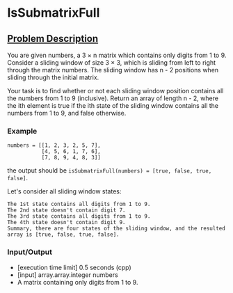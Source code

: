 # IsSubmatrixFull

## [Problem Description][1]

You are given numbers, a 3 × n matrix which contains only digits from 1 to 9. Consider a sliding window of size 3 × 3, which is sliding from left to right through the matrix numbers. The sliding window has n - 2 positions when sliding through the initial matrix.

Your task is to find whether or not each sliding window position contains all the numbers from 1 to 9 (inclusive). Return an array of length n - 2, where the ith element is true if the ith state of the sliding window contains all the numbers from 1 to 9, and false otherwise.

### Example

```
numbers = [[1, 2, 3, 2, 5, 7],
           [4, 5, 6, 1, 7, 6],
           [7, 8, 9, 4, 8, 3]]
```

the output should be `isSubmatrixFull(numbers) = [true, false, true, false]`.

Let's consider all sliding window states:

    The 1st state contains all digits from 1 to 9.
    The 2nd state doesn't contain digit 7.
    The 3rd state contains all digits from 1 to 9.
    The 4th state doesn't contain digit 9.
    Summary, there are four states of the sliding window, and the resulted array is [true, false, true, false].

### Input/Output

 * [execution time limit] 0.5 seconds (cpp)
 * [input] array.array.integer numbers
 * A matrix containing only digits from 1 to 9.


[1]:https://leetcode.com/discuss/interview-question/860490/codesignal-intern-issubmatrixfull 